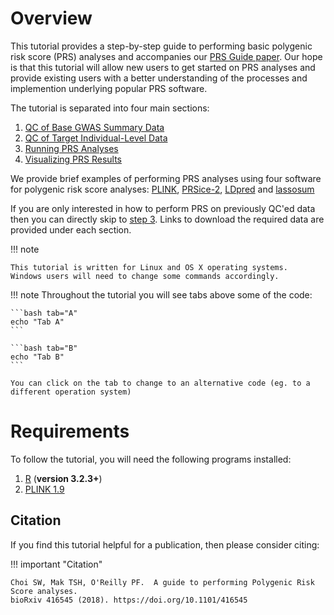 # Overview 
This tutorial provides a step-by-step guide to performing basic polygenic risk score (PRS) analyses and accompanies our [PRS Guide paper](https://doi.org/10.1101/416545). Our hope is that this tutorial will allow new users to get started on PRS analyses and provide existing users with a better understanding of the processes and implemention underlying popular PRS software.

The tutorial is separated into four main sections:

1. [QC of Base GWAS Summary Data](base.md)
2. [QC of Target Individual-Level Data](target.md)
3. [Running PRS Analyses](plink.md)
4. [Visualizing PRS Results](plink_visual.md)

We provide brief examples of performing PRS analyses using four software for polygenic risk score analyses: [PLINK](plink.md), [PRSice-2](prsice.md), [LDpred](ldpred.md) and [lassosum](lassosum.md)

If you are only interested in how to perform PRS on previously QC'ed data then you can directly skip to [step 3](plink.md). Links to download the required data are provided under each section.

!!! note

    This tutorial is written for Linux and OS X operating systems. 
    Windows users will need to change some commands accordingly.

!!! note
    Throughout the tutorial you will see tabs above some of the code:

    ```bash tab="A"
    echo "Tab A"
    ```

    ```bash tab="B"
    echo "Tab B"
    ```

    You can click on the tab to change to an alternative code (eg. to a different operation system)

# Requirements
To follow the tutorial, you will need the following programs installed:

1. [R](https://www.r-project.org/) (**version 3.2.3+**)
2. [PLINK 1.9](https://www.cog-genomics.org/plink2)

## Citation
If you find this tutorial helpful for a publication, then please consider citing:

!!! important "Citation"

    Choi SW, Mak TSH, O'Reilly PF.  A guide to performing Polygenic Risk Score analyses. 
    bioRxiv 416545 (2018). https://doi.org/10.1101/416545
